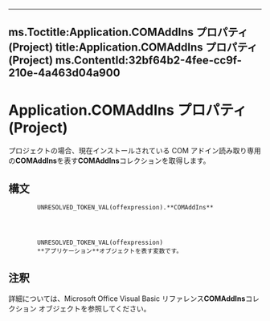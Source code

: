 

---
ms.Toctitle:Application.COMAddIns プロパティ (Project)
title:Application.COMAddIns プロパティ (Project)
ms.ContentId:32bf64b2-4fee-cc9f-210e-4a463d04a900
---
# Application.COMAddIns プロパティ (Project)




プロジェクトの場合、現在インストールされている COM アドイン読み取り専用の**COMAddIns**を表す**COMAddIns**コレクションを取得します。

## 構文

            UNRESOLVED_TOKEN_VAL(offexpression).**COMAddIns**




            UNRESOLVED_TOKEN_VAL(offexpression)
            **アプリケーション**オブジェクトを表す変数です。



## 注釈
詳細については、Microsoft Office Visual Basic リファレンス**COMAddIns**コレクション オブジェクトを参照してください。




